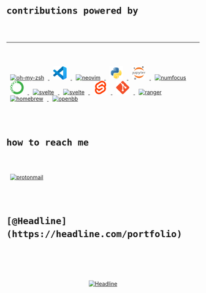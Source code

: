 <br></br>

# **`contributions powered by`**

<br></br>

---

<br></br>

<p align="left">
   <a href="https://ohmyz.sh/">
   <img src="https://s3.amazonaws.com/ohmyzsh/oh-my-zsh-logo.png"  alt="oh-my-zsh" height="35" hspace="10px"/>
   </a>
   <a  href="https://code.visualstudio.com/">
   <img src="https://raw.githubusercontent.com/devicons/devicon/master/icons/vscode/vscode-original.svg" alt="vscode" width="35" height="35" hspace="10px"/>
   </a>
   <a href="https://neovim.io/">
   <img src="https://raw.githubusercontent.com/neovim/neovim.github.io/master/logos/neovim-logo-300x87.png" alt="neovim" height="35" hspace="10px"/>
   </a>
   <a  href="https://www.python.org">
   <img src="https://raw.githubusercontent.com/devicons/devicon/master/icons/python/python-original.svg" alt="python" width="35" height="35" hspace="10px"/>
   </a>
   <a href="https://jupyter.org">
   <img src="https://raw.githubusercontent.com/devicons/devicon/master/icons/jupyter/jupyter-original-wordmark.svg" alt="jupyter"  width="35" height="35" hspace="10px"/>
   </a>
   <a href="https://numfocus.org/sponsored-projects?_sft_project_category=python-interface">
   <img src="https://numfocus.org/wp-content/uploads/2018/01/optNumFocus_LRG.png" alt="numfocus" height="35" hspace="10px"/>
   </a>
   <a href="https://www.anaconda.com/">
   <img src="https://raw.githubusercontent.com/devicons/devicon/master/icons/anaconda/anaconda-original.svg" alt="anaconda" width="35" height="35" hspace="10px"/>
   </a>
     <a href="https://www.djangoproject.com/">
   <img src="https://static.djangoproject.com/img/logos/django-logo-negative.svg" alt="svelte" height="35" hspace="10px"/>
   </a>
   <a href="https://nixos.org/">
   <img src="https://nixos.org/logo/nixos-logo-only-hires.png" alt="svelte"  width="35" height="35" hspace="10px"/>
   </a>
   <a href="https://svelte.dev/">
   <img src="https://raw.githubusercontent.com/devicons/devicon/master/icons/svelte/svelte-original.svg" alt="svelte"  width="35" height="35" hspace="10px"/>
   </a>
   <a href="https://git-scm.com/">
   <img src="https://raw.githubusercontent.com/devicons/devicon/master/icons/git/git-original.svg" alt="git"  width="35" height="35" hspace="10px"/>
   </a>
   <a href="https://ranger.github.io/">
   <img src="https://ranger.github.io/ranger_logo.png" alt="ranger"  width="35" height="35" hspace="10px"/>
   </a>
   <a href="https://brew.sh/">
   <img src="https://brew.sh/assets/img/homebrew.svg" alt="homebrew"  width="35" height="35" hspace="10px"/>
   </a>
   <a href="https://www.openbb.co/">
   <img src="https://styles.redditmedia.com/t5_5200nw/styles/communityIcon_zpd361n8u4p81.png" alt="openbb" height="35" hspace="10px"/>
   </a>
   
</p>


<br></br>

<!--

<!-- koch_snowflake_01 -->
<!-- <iframe src="https://giphy.com/embed/X9GtO5UtcD06nJHyKh" width="480" height="343" frameBorder="0" class="giphy-embed" allowFullScreen></iframe><p><a href="https://giphy.com/gifs/X9GtO5UtcD06nJHyKh"></a></p>

<!-- koch_snowflake_02 -->
<!--<iframe src="https://giphy.com/embed/qoJ9sZu2Xui9a" width="480" height="480" frameBorder="0" class="giphy-embed" allowFullScreen></iframe><p><a href="https://giphy.com/gifs/fractal-qoJ9sZu2Xui9a"></a></p>

<!-- sierpiński_triangle -->
<!--<div class="tenor-gif-embed" data-postid="14562106" data-share-method="host" data-aspect-ratio="1" data-width="100%"><a href="https://tenor.com/view/triangles-fractal-loop-gif-14562106"></a><a href="https://tenor.com/search/triangles-gifs"></a></div> <script type="text/javascript" async src="https://tenor.com/embed.js"></script>

<!-- self_through_self-similarity -->
<!--<iframe src="https://giphy.com/embed/TiYqjwJaN3Wh2" width="480" height="480" frameBorder="0" class="giphy-embed" allowFullScreen></iframe><p><a href="https://giphy.com/gifs/halftone-tavis-TiYqjwJaN3Wh2"></a></p>

<!-- space -->
<!--<iframe src="https://giphy.com/embed/k5PMkjMRpVenWIjX3E" width="480" height="480" frameBorder="0" class="giphy-embed" allowFullScreen></iframe><p><a href="https://giphy.com/gifs/loop-trippy-spiral-k5PMkjMRpVenWIjX3E"></a></p>

<!-- koch_snowflake_01 -->
<!--<img src="https://giphy.com/embed/X9GtO5UtcD06nJHyKh/giphy.gif"/>

<!-- koch_snowflake_02 -->
<!--<img src="https://giphy.com/embed/qoJ9sZu2Xui9a/giphy.gif"/>

<!-- sierpiński_triangle -->
<!--<img src="https://tenor.com/view/triangles-fractal-loop-gif-14562106"/>

<!-- self_through_self-similarity -->
<!--<img src="https://giphy.com/embed/TiYqjwJaN3Wh2/giphy.gif"/>

<!-- space -->
<!--<img src="https://giphy.com/embed/k5PMkjMRpVenWIjX3E/giphy.gif"/>

-->


# **`how to reach me`**


<br></br>

<p align="left">
<a href="mailto:queirvz@protonmail.ch?subject=reader@github.com:%20">
<img src="https://proton.me/static/fc5b1e8b92dd09734ca7c9d91e89db93/proton-mail-badge.svg" alt="protonmail" height="30" hspace="10px"/>
</a>
</p>

<br></br>

# **`[@Headline](https://headline.com/portfolio)`**

<br></br>
<br></br>
<center>
<a href="https://headline.com/portfolio" target="_blank">
<img src="https://storage.googleapis.com/tally-block-assets/e065939fe6f8b2c07fc610168352cb7f" alt="Headline" width="100" align="middle" class="center" />
</a>
</center>
<br></br>

